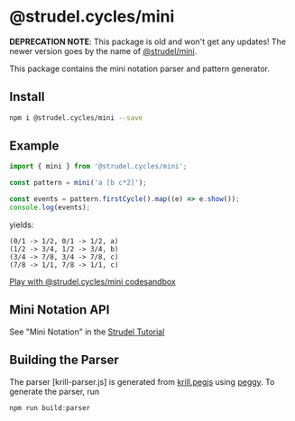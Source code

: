 # @strudel.cycles/mini

**DEPRECATION NOTE**: This package is old and won't get any updates! The newer version goes by the name of [@strudel/mini](https://www.npmjs.com/package/@strudel/mini).

This package contains the mini notation parser and pattern generator.

## Install

```sh
npm i @strudel.cycles/mini --save
```

## Example

```js
import { mini } from '@strudel.cycles/mini';

const pattern = mini('a [b c*2]');

const events = pattern.firstCycle().map((e) => e.show());
console.log(events);
```

yields:

```log
(0/1 -> 1/2, 0/1 -> 1/2, a)
(1/2 -> 3/4, 1/2 -> 3/4, b)
(3/4 -> 7/8, 3/4 -> 7/8, c)
(7/8 -> 1/1, 7/8 -> 1/1, c)
```

[Play with @strudel.cycles/mini codesandbox](https://codesandbox.io/s/strudel-mini-example-oe9wcu?file=/src/index.js)

## Mini Notation API

See "Mini Notation" in the [Strudel Tutorial](https://strudel.cc/learn/mini-notation)

## Building the Parser

The parser [krill-parser.js] is generated from [krill.pegjs](./krill.pegjs) using [peggy](https://peggyjs.org/).
To generate the parser, run

```js
npm run build:parser
```

